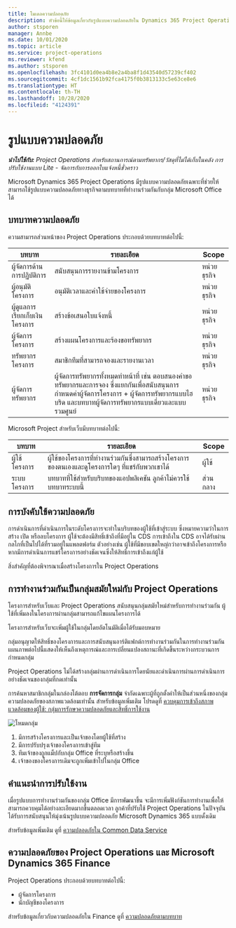 ```yaml
---
title: โมเดลความปลอดภัย
description: หัวข้อนี้ให้ข้อมูลเกี่ยวกับรูปแบบความปลอดภัยใน Dynamics 365 Project Operations
author: stsporen
manager: Annbe
ms.date: 10/01/2020
ms.topic: article
ms.service: project-operations
ms.reviewer: kfend
ms.author: stsporen
ms.openlocfilehash: 3fc4101d0ea4b8e2a4ba8f1d43540d57239cf402
ms.sourcegitcommit: 4cf1dc1561b92fca4175f0b3813133c5e63ce8e6
ms.translationtype: HT
ms.contentlocale: th-TH
ms.lasthandoff: 10/28/2020
ms.locfileid: "4124391"
---
```

# <a name="security-model"></a>รูปแบบความปลอดภัย

_**นำไปใช้กับ:** Project Operations สำหรับสถานการณ์ตามทรัพยากร/วัสดุที่ไม่ได้เก็บในคลัง การปรับใช้งานแบบ Lite - จัดการกับการออกใบแจ้งหนี้ชั่วคราว_

Microsoft Dynamics 365 Project Operations มีรูปแบบความปลอดภัยเฉพาะที่ช่วยให้สามารถใช้รูปแบบความปลอดภัยทางธุรกิจตามบทบาทที่ทำงานร่วมกันกับกลุ่ม Microsoft Office ได้ 


## <a name="security-roles"></a>บทบาทความปลอดภัย
ความสามารถส่วนหน้าของ Project Operations ประกอบด้วยบทบาทต่อไปนี้:

| บทบาท                          | รายละเอียด                                                                                                                                                                 | Scope |
|-------------------------------|-----------------------------------------------------------------------------------------------------------------------------------------------------------------------------|------|
| ผู้จัดการด้านการปฏิบัติการ              | สนับสนุนการรายงานข้ามโครงการ                                                                                                            | หน่วยธุรกิจ              |
| ผู้อนุมัติโครงการ              | อนุมัติเวลาและค่าใช้จ่ายของโครงการ                                                                                                                              | หน่วยธุรกิจ |
| ผู้ดูแลการเรียกเก็บเงินโครงการ | สร้างข้อเสนอใบแจ้งหนี้                                                                                                                                                 | หน่วยธุรกิจ |
| ผู้จัดการโครงการ               | สร้างแผนโครงการและร้องขอทรัพยากร                                                                                                                              | หน่วยธุรกิจ |
| ทรัพยากรโครงการ              | สมาชิกทีมที่สามารถจองและรายงานเวลา                                                                                                          | หน่วยธุรกิจ|
| ผู้จัดการทรัพยากร              | ผู้จัดการทรัพยากรทั้งหมดทำหน้าที่ เช่น ตอบสนองคำขอทรัพยากรและการจอง ซึ่งแยกกันเพื่อสนับสนุนการกำหนดค่าผู้จัดการโครงการ + ผู้จัดการทรัพยากรแบบไฮบริด และบทบาทผู้จัดการทรัพยากรแบบเดี่ยวและแบบรวมศูนย์ | หน่วยธุรกิจ |


Microsoft Project สำหรับเว็บมีบทบาทต่อไปนี้:

| บทบาท           | รายละเอียด                                                                                                        | Scope  |
|----------------|--------------------------------------------------------------------------------------------------------------------|--------|
| ผู้ใช้โครงการ   | ผู้ใช้ของโครงการที่ทำงานร่วมกันซึ่งสามารถสร้างโครงการของตนเองและดูโครงการใดๆ ที่แชร์กับพวกเขาได้ | ผู้ใช้   |
| ระบบโครงการ | บทบาทที่ใช้สำหรับบริบทของแอปพลิเคชัน ลูกค้าไม่ควรใช้บทบาทระบบนี้                                    | ส่วนกลาง |

## <a name="security-enforcement"></a>การบังคับใช้ความปลอดภัย
การดำเนินการที่ดำเนินการในระดับโครงการจะทำในบริบทของผู้ใช้ที่เข้าสู่ระบบ ซึ่งหมายความว่าในการสร้าง เปิด หรือลบโครงการ ผู้ใช้จะต้องมีสิทธิ์เข้าถึงที่มีอยู่ใน CDS การเข้าถึงใน CDS อาจได้รับผ่านกลไกที่เป็นไปได้ที่รวมอยู่ในแพลตฟอร์ม ตัวอย่างเช่น ผู้ใช้ที่มีขอบเขตใหญ่กว่าอาจเข้าถึงโครงการหรือหากมีการดำเนินการแชร์โครงการอย่างชัดเจนซึ่งให้สิทธิ์การเข้าถึงแก่ผู้ใช้

สิ่งสำคัญที่ต้องพิจารณาเมื่อสร้างโครงการใน Project Operations

## <a name="modern-group-collaboration-with-project-operations"></a>การทำงานร่วมกันเป็นกลุ่มสมัยใหม่กับ Project Operations
โครงการสำหรับเว็บและ Project Operations สนับสนุนกลุ่มสมัยใหม่สำหรับการทำงานร่วมกัน ผู้ใช้ที่เพิ่มลงในโครงการผ่านกลุ่มสามารถแก้ไขแผนโครงการได้

โครงการสำหรับเว็บจะเพิ่มผู้ใช้ในกลุ่มโดยอัตโนมัติเมื่อได้รับมอบหมาย

กลุ่มอนุญาตให้สิทธิ์ของโครงการและการสนับสนุนอาร์ติแฟกต์การทำงานร่วมกันในการทำงานร่วมกัน แผนภาพต่อไปนี้แสดงให้เห็นถึงเหตุการณ์และการเปลี่ยนแปลงสถานะที่เกิดขึ้นระหว่างกระบวนการกำหนดกลุ่ม

Project Operations ไม่ได้สร้างกลุ่มผ่านการดำเนินการโดยนัยและดำเนินการผ่านการดำเนินการอย่างชัดเจนของกลุ่มที่กดเท่านั้น

การค้นหาสมาชิกกลุ่มในกล่องโต้ตอบ **การจัดการกลุ่ม** จำกัดเฉพาะผู้ที่ถูกตั้งค่าให้เป็นส่วนหนึ่งของกลุ่มความปลอดภัยของสภาพแวดล้อมเท่านั้น สำหรับข้อมูลเพิ่มเติม โปรดดูที่ [ควบคุมการเข้าถึงสภาพแวดล้อมของผู้ใช้: กลุ่มการรักษาความปลอดภัยและสิทธิ์การใช้งาน](https://docs.microsoft.com/power-platform/admin/control-user-access)

![โหมดกลุ่ม](./media/groupsmode.png)

1. มีการสร้างโครงการและเป็นเจ้าของโดยผู้ใช้ที่สร้าง
2. มีการปรับปรุงเจ้าของโครงการเข้าสู่ทีม
3. ทีมเจ้าของถูกแม็ปกับกลุ่ม Office ที่ระบุหรือสร้างขึ้น
4. เจ้าของของโครงการเดิมจะถูกเพิ่มเข้าไปในกลุ่ม Office

## <a name="deployment-recommendation"></a>คำแนะนำการปรับใช้งาน
เมื่อรูปแบบการทำงานร่วมกันของกลุ่ม Office มีการพัฒนาขึ้น จะมีการเพิ่มฟังก์ชันการทำงานเพื่อให้สามารถควบคุมได้อย่างละเอียดมากขึ้นตลอดเวลา ลูกค้าที่ปรับใช้ Project Operations ในปัจจุบันได้รับการสนับสนุนให้มุ่งเน้นรูปแบบความปลอดภัย Microsoft Dynamics 365 แบบดั้งเดิม

สำหรับข้อมูลเพิ่มเติม ดูที่ [ความปลอดภัยใน Common Data Service](https://docs.microsoft.com/power-platform/admin/wp-security)

## <a name="project-operations-and-microsoft-dynamics-365-finance-security"></a>ความปลอดภัยของ Project Operations และ Microsoft Dynamics 365 Finance
Project Operations ประกอบด้วยบทบาทต่อไปนี้:

- ผู้จัดการโครงการ
- นักบัญชีของโครงการ

สำหรับข้อมูลเกี่ยวกับความปลอดภัยใน Finance ดูที่ [ความปลอดภัยตามบทบาท](https://docs.microsoft.com/dynamics365/fin-ops-core/dev-itpro/sysadmin/role-based-security)


